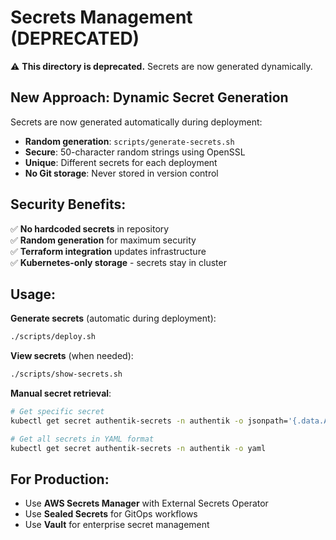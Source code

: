 # Secrets Management (DEPRECATED)

⚠️ **This directory is deprecated.** Secrets are now generated dynamically.

## New Approach: Dynamic Secret Generation

Secrets are now generated automatically during deployment:
- **Random generation**: `scripts/generate-secrets.sh`
- **Secure**: 50-character random strings using OpenSSL
- **Unique**: Different secrets for each deployment
- **No Git storage**: Never stored in version control

## Security Benefits:

✅ **No hardcoded secrets** in repository  
✅ **Random generation** for maximum security  
✅ **Terraform integration** updates infrastructure  
✅ **Kubernetes-only storage** - secrets stay in cluster  

## Usage:

**Generate secrets** (automatic during deployment):
```bash
./scripts/deploy.sh
```

**View secrets** (when needed):
```bash
./scripts/show-secrets.sh
```

**Manual secret retrieval**:
```bash
# Get specific secret
kubectl get secret authentik-secrets -n authentik -o jsonpath='{.data.AUTHENTIK_SECRET_KEY}' | base64 -d

# Get all secrets in YAML format
kubectl get secret authentik-secrets -n authentik -o yaml
```

## For Production:
- Use **AWS Secrets Manager** with External Secrets Operator
- Use **Sealed Secrets** for GitOps workflows
- Use **Vault** for enterprise secret management